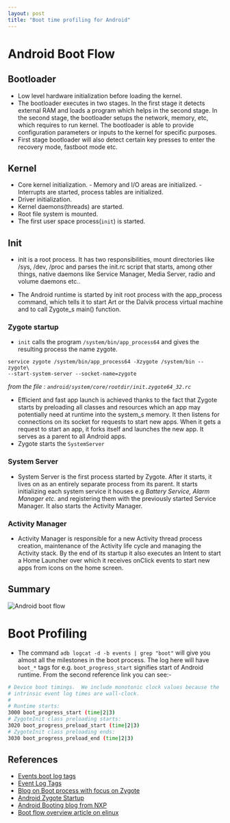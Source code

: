 ```yaml
---
layout: post
title: "Boot time profiling for Android"
---
```


# Android Boot Flow

## Bootloader

- Low level hardware initialization before loading the kernel.
- The bootloader executes in two stages. In the first stage it detects external RAM and loads a program which helps in the second stage. In
  the second stage, the bootloader setups the network, memory, etc, which requires to run kernel. The bootloader is able to provide
  configuration parameters or inputs to the kernel for specific purposes.
- First stage bootloader will also detect certain key presses to enter the recovery mode, fastboot mode etc.

## Kernel

- Core kernel initialization.
        - Memory and I/O areas are initialized.
        - Interrupts are started, process tables are initialized.
- Driver initialization.
- Kernel daemons(threads) are started.
- Root file system is mounted.
- The first user space process(`init`) is started.

## Init

- init is a root process. It has two responsibilities, mount directories like /sys, /dev, /proc and parses the init.rc script that starts,
  among other things, native daemons like Service Manager, Media Server, radio and volume daemons etc..

- The Android runtime is started by init root process with the app_process command, which tells it to start Art or the Dalvik process
  virtual machine and to call Zygote_s main() function.

### Zygote startup

- `init` calls the program `/system/bin/app_process64` and gives the resulting process the name zygote.
```
service zygote /system/bin/app_process64 -Xzygote /system/bin --zygote\
--start-system-server --socket-name=zygote
```
*from the file : `android/system/core/rootdir/init.zygote64_32.rc`*

- Efficient and fast app launch is achieved thanks to the fact that Zygote starts by preloading all classes and resources which an app may
  potentially need at runtime into the system_s memory. It then listens for connections on its socket for requests to start new apps. When
  it gets a request to start an app, it forks itself and launches the new app. It serves as a parent to all Android apps.
- Zygote starts the `SystemServer`

### System Server

- System Server is the first process started by Zygote. After it starts, it lives on as an entirely separate process from its parent. It
starts initializing each system service it houses e.g *Battery Service, Alarm Manager etc.* and registering them with the previously started
Service Manager. It also starts the
Activity Manager.

### Activity Manager

- Activity Manager is responsible for a new Activity thread process creation, maintenance of the Activity life cycle and managing the
  Activity stack. By the end of its startup it also executes an Intent to start a Home Launcher over which it receives onClick events to
  start new apps from icons on the home screen.

## Summary

![Android boot flow](./pictures/bootprocess.png)

# Boot Profiling

- The command `adb logcat -d -b events | grep "boot"` will give you almost all the milestones in the boot process. The log here will have
  `boot_*` tags for e.g. `boot_progress_start` signifies start of Android runtime. From the second reference link you can see:-

```bash
# Device boot timings.  We include monotonic clock values because the
# intrinsic event log times are wall-clock.
#
# Runtime starts:
3000 boot_progress_start (time|2|3)
# ZygoteInit class preloading starts:
3020 boot_progress_preload_start (time|2|3)
# ZygoteInit class preloading ends:
3030 boot_progress_preload_end (time|2|3)
```

## References

- [Events boot log
  tags](https://android.googlesource.com/platform/frameworks/base/+/kitkat-release/services/java/com/android/server/EventLogTags.logtags)
- [Event Log Tags](https://chromium.googlesource.com/aosp/platform/system/core/+/master/logcat/event.logtags)
- [Blog on Boot process with focus on Zygote](https://blog.codecentric.de/en/2018/04/android-zygote-boot-process/)
- [Android Zygote Startup](https://elinux.org/Android_Zygote_Startup)
- [Android Booting blog from NXP](https://community.nxp.com/docs/DOC-102546)
- [Boot flow overview article on elinux](https://elinux.org/Android_Booting)

